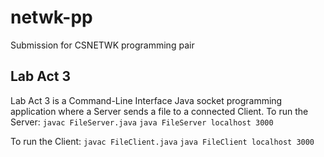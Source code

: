 # netwk-pp
Submission for CSNETWK programming pair


## Lab Act 3
Lab Act 3 is a Command-Line Interface Java socket programming application where a Server sends a file to a connected Client.
To run the Server:
`javac FileServer.java`
`java FileServer localhost 3000`

To run the Client:
`javac FileClient.java`
`java FileClient localhost 3000`

